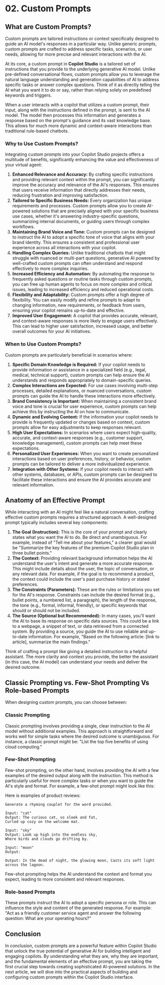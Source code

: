 # 02. Custom Prompts

## What are Custom Prompts?
Custom prompts are tailored instructions or context specifically designed to guide an AI model's responses in a particular way. Unlike generic prompts, custom prompts are crafted to address specific tasks, scenarios, or user needs, allowing for more precise and relevant interactions with the AI.

At its core, a custom prompt in **Copilot Studio** is a tailored set of instructions that you provide to the underlying generative AI model. Unlike pre-defined conversational flows, custom prompts allow you to leverage the natural language understanding and generation capabilities of AI to address specific tasks or answer complex questions. Think of it as directly telling the AI what you want it to do or say, rather than relying solely on predefined keywords and triggers.

When a user interacts with a copilot that utilizes a custom prompt, their input, along with the instructions defined in the prompt, is sent to the AI model. The model then processes this information and generates a response based on the prompt's guidance and its vast knowledge base. This allows for much more dynamic and context-aware interactions than traditional rule-based chatbots.

### Why to Use Custom Prompts?
Integrating custom prompts into your Copilot Studio projects offers a multitude of benefits, significantly enhancing the value and effectiveness of your virtual agent:
1. **Enhanced Relevance and Accuracy:** By crafting specific instructions and providing relevant context within the prompt, you can significantly improve the accuracy and relevance of the AI's responses. This ensures that users receive information that directly addresses their needs, reducing frustration and improving satisfaction.
1. **Tailored to Specific Business Needs:** Every organization has unique requirements and processes. Custom prompts allow you to create AI-powered solutions that are precisely aligned with your specific business use cases, whether it's answering industry-specific questions, summarizing internal documents, or guiding users through complex workflows.
1. **Maintaining Brand Voice and Tone:** Custom prompts can be designed to instruct the AI to adopt a specific tone of voice that aligns with your brand identity. This ensures a consistent and professional user experience across all interactions with your copilot.
1. **Handling Complex Queries:** Unlike traditional chatbots that might struggle with nuanced or multi-part questions, generative AI powered by well-crafted custom prompts can often understand and respond effectively to more complex inquiries.
1. **Increased Efficiency and Automation:** By automating the response to frequently asked questions or routine tasks through custom prompts, you can free up human agents to focus on more complex and critical issues, leading to increased efficiency and reduced operational costs.
1. **Flexibility and Adaptability:** Custom prompts offer a high degree of flexibility. You can easily modify and refine prompts to adapt to changing information, new requirements, or feedback from users, ensuring your copilot remains up-to-date and effective.
1. **Improved User Engagement:** A copilot that provides accurate, relevant, and context-aware responses is more likely to engage users effectively. This can lead to higher user satisfaction, increased usage, and better overall outcomes for your AI initiatives.

### When to Use Custom Prompts?
Custom prompts are particularly beneficial in scenarios where:
1. **Specific Domain Knowledge is Required:** If your copilot needs to provide information or assistance in a specialized field (e.g., legal, medical, technical support), custom prompts can help ensure the AI understands and responds appropriately to domain-specific queries.
1. **Complex Interactions are Expected:** For use cases involving multi-step processes, detailed explanations, or nuanced conversations, custom prompts can guide the AI to handle these interactions more effectively.
1. **Brand Consistency is Important:** When maintaining a consistent brand voice and tone is crucial for user experience, custom prompts can help achieve this by instructing the AI on how to communicate.
1. **Dynamic and Evolving Content:** If the information your copilot needs to provide is frequently updated or changes based on context, custom prompts allow for easy adjustments to keep responses relevant.
1. **High User Expectations:** In scenarios where users expect high-quality, accurate, and context-aware responses (e.g., customer support, knowledge management), custom prompts can help meet these expectations.
1. **Personalized User Experiences:** When you want to create personalized interactions based on user preferences, history, or behavior, custom prompts can be tailored to deliver a more individualized experience.
1. **Integration with Other Systems:** If your copilot needs to interact with other systems, databases, or APIs, custom prompts can be designed to facilitate these interactions and ensure the AI provides accurate and relevant information.

## Anatomy of an Effective Prompt
While interacting with an AI might feel like a natural conversation, crafting effective custom prompts requires a structured approach. A well-designed prompt typically includes several key components:
1. **The Goal (Instruction):** This is the core of your prompt and clearly states what you want the AI to do. Be direct and unambiguous. For example, instead of "Tell me about your features," a clearer goal would be "Summarize the key features of the premium Copilot Studio plan in three bullet points."
1. **The Context:** Providing relevant background information helps the AI understand the user's intent and generate a more accurate response. This might include details about the user, the topic of conversation, or any relevant data. For example, if the goal is to recommend a product, the context could include the user's past purchase history or stated preferences.
1. **The Constraints (Parameters):** These are the rules or limitations you set for the AI's response. Constraints can include the desired format (e.g., bullet points, a numbered list, a paragraph), the length of the response, the tone (e.g., formal, informal, friendly), or specific keywords that should or should not be included.
1. **The Source (Optional but Recommended):** In many cases, you'll want the AI to base its response on specific data sources. This could be a link to a webpage, a snippet of text, or data retrieved from a connected system. By providing a source, you guide the AI to use reliable and up-to-date information. For example, "Based on the following article: [link to article], summarize the main findings."

Think of crafting a prompt like giving a detailed instruction to a helpful assistant. The more clarity and context you provide, the better the assistant (in this case, the AI model) can understand your needs and deliver the desired outcome.

## Classic Prompting vs. Few-Shot Prompting Vs Role-based Prompts
When designing custom prompts, you can choose between:
### Classic Prompting
Classic prompting involves providing a single, clear instruction to the AI model without additional examples. This approach is straightforward and works well for simple tasks where the desired outcome is unambiguous. For instance, a classic prompt might be: "List the top five benefits of using cloud computing."
### Few-Shot Prompting
Few-shot prompting, on the other hand, involves providing the AI with a few examples of the desired output along with the instruction. This method is particularly useful for more complex tasks or when you want to guide the AI's style and format. For example, a few-shot prompt might look like this:

Here is examples of product reviews:
````
Generate a rhyming couplet for the word provided.

Input: "cat"
Output: The curious cat, so sleek and fat,
Curled up cozy on the welcome mat.

Input: "sky"
Output: Look up high into the endless sky,
Where birds and clouds go drifting by.

Input: "moon"
Output:
````
````
Output: In the dead of night, the glowing moon, Casts its soft light across the lagoon.
````

Few-shot prompting helps the AI understand the context and format you expect, leading to more consistent and relevant responses.

### Role-based Prompts
These prompts instruct the AI to adopt a specific persona or role. This can influence the style and content of the generated response. For example: "Act as a friendly customer service agent and answer the following question: What are your operating hours?"

## Conclusion
In conclusion, custom prompts are a powerful feature within Copilot Studio that unlock the true potential of generative AI for building intelligent and engaging copilots. By understanding what they are, why they are important, and the fundamental elements of an effective prompt, you are taking the first crucial step towards creating sophisticated AI-powered solutions. In the next article, we will dive into the practical aspects of building and configuring custom prompts within the Copilot Studio interface.


